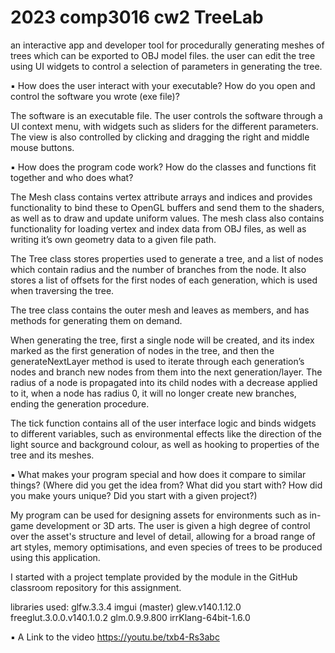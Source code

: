 # 2023 comp3016 cw2 TreeLab
 an interactive app and developer tool for procedurally generating meshes of trees which can be exported to OBJ model files. the user can edit the tree using UI widgets to control a selection of parameters in generating the tree.


▪ How does the user interact with your executable? How do you open and control the software you wrote (exe file)? 

The software is an executable file.
The user controls the software through a UI context menu, with widgets such as sliders for the different parameters. 
The view is also controlled by clicking and dragging the right and middle mouse buttons.

▪ How does the program code work? How do the classes and functions fit together and who does what? 

The Mesh class contains vertex attribute arrays and indices and provides functionality to bind these to OpenGL buffers and send them to the shaders, as well as to draw and update uniform values.
The mesh class also contains functionality for loading vertex and index data from OBJ files, as well as writing it’s own geometry data to a given file path. 

The Tree class stores properties used to generate a tree, and a list of nodes which contain radius and the number of branches from the node. It also stores a list of offsets for the first nodes of each generation, which is used when traversing the tree.

The tree class contains the outer mesh and leaves as members, and has methods for generating them on demand.

When generating the tree, first a single node will be created, and its index marked as the first generation of nodes in the tree, and then the generateNextLayer method is used to iterate through each generation’s nodes and branch new nodes from them into the next generation/layer. The radius of a node is propagated into its child nodes with a decrease applied to it, when a node has radius 0, it will no longer create new branches, ending the generation procedure.

The tick function contains all of the user interface logic and binds widgets to different variables, such as environmental effects like the direction of the light source and background colour, as well as hooking to properties of the tree and its meshes.

▪ What makes your program special and how does it compare to similar things? (Where did you get the idea from? What did you start with? How did you make yours unique? Did you start with a given project?) 

My program can be used for designing assets for environments such as in-game development or 3D arts. The user is given a high degree of control over the asset's structure and level of detail, allowing for a broad range of art styles, memory optimisations, and even species of trees to be produced using this application. 

I started with a project template provided by the module in the GitHub classroom repository for this assignment. 

libraries used:
 glfw.3.3.4
 imgui (master)
 glew.v140.1.12.0
 freeglut.3.0.0.v140.1.0.2
 glm.0.9.9.800
 irrKlang-64bit-1.6.0

▪ A Link to the video 
https://youtu.be/txb4-Rs3abc
